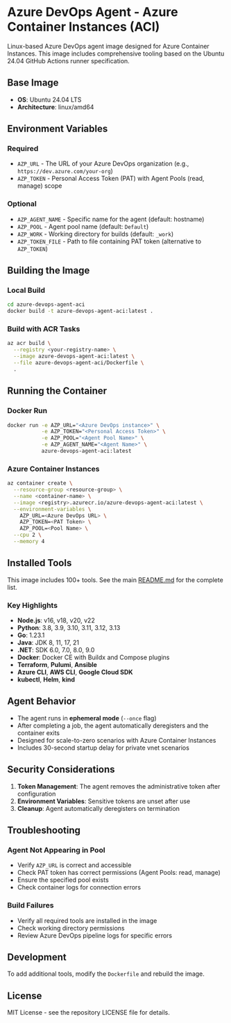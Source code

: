 # Azure DevOps Agent - Azure Container Instances (ACI)

Linux-based Azure DevOps agent image designed for Azure Container Instances. This image includes comprehensive tooling based on the Ubuntu 24.04 GitHub Actions runner specification.

## Base Image

- **OS**: Ubuntu 24.04 LTS
- **Architecture**: linux/amd64

## Environment Variables

### Required

- `AZP_URL` - The URL of your Azure DevOps organization (e.g., `https://dev.azure.com/your-org`)
- `AZP_TOKEN` - Personal Access Token (PAT) with Agent Pools (read, manage) scope

### Optional

- `AZP_AGENT_NAME` - Specific name for the agent (default: hostname)
- `AZP_POOL` - Agent pool name (default: `Default`)
- `AZP_WORK` - Working directory for builds (default: `_work`)
- `AZP_TOKEN_FILE` - Path to file containing PAT token (alternative to `AZP_TOKEN`)

## Building the Image

### Local Build

```bash
cd azure-devops-agent-aci
docker build -t azure-devops-agent-aci:latest .
```

### Build with ACR Tasks

```bash
az acr build \
  --registry <your-registry-name> \
  --image azure-devops-agent-aci:latest \
  --file azure-devops-agent-aci/Dockerfile \
  .
```

## Running the Container

### Docker Run

```bash
docker run -e AZP_URL="<Azure DevOps instance>" \
           -e AZP_TOKEN="<Personal Access Token>" \
           -e AZP_POOL="<Agent Pool Name>" \
           -e AZP_AGENT_NAME="<Agent Name>" \
           azure-devops-agent-aci:latest
```

### Azure Container Instances

```bash
az container create \
  --resource-group <resource-group> \
  --name <container-name> \
  --image <registry>.azurecr.io/azure-devops-agent-aci:latest \
  --environment-variables \
    AZP_URL=<Azure DevOps URL> \
    AZP_TOKEN=<PAT Token> \
    AZP_POOL=<Pool Name> \
  --cpu 2 \
  --memory 4
```

## Installed Tools

This image includes 100+ tools. See the main [README.md](../README.md) for the complete list.

### Key Highlights

- **Node.js**: v16, v18, v20, v22
- **Python**: 3.8, 3.9, 3.10, 3.11, 3.12, 3.13
- **Go**: 1.23.1
- **Java**: JDK 8, 11, 17, 21
- **.NET**: SDK 6.0, 7.0, 8.0, 9.0
- **Docker**: Docker CE with Buildx and Compose plugins
- **Terraform**, **Pulumi**, **Ansible**
- **Azure CLI**, **AWS CLI**, **Google Cloud SDK**
- **kubectl**, **Helm**, **kind**

## Agent Behavior

- The agent runs in **ephemeral mode** (`--once` flag)
- After completing a job, the agent automatically deregisters and the container exits
- Designed for scale-to-zero scenarios with Azure Container Instances
- Includes 30-second startup delay for private vnet scenarios

## Security Considerations

1. **Token Management**: The agent removes the administrative token after configuration
2. **Environment Variables**: Sensitive tokens are unset after use
3. **Cleanup**: Agent automatically deregisters on termination

## Troubleshooting

### Agent Not Appearing in Pool

- Verify `AZP_URL` is correct and accessible
- Check PAT token has correct permissions (Agent Pools: read, manage)
- Ensure the specified pool exists
- Check container logs for connection errors

### Build Failures

- Verify all required tools are installed in the image
- Check working directory permissions
- Review Azure DevOps pipeline logs for specific errors

## Development

To add additional tools, modify the `Dockerfile` and rebuild the image.

## License

MIT License - see the repository LICENSE file for details.
